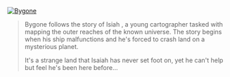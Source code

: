 [![Bygone](https://github.com/saricden/bygone/assets/7004280/7bf81078-7823-4d0c-86f4-400e884dd252)](https://saricden.itch.io/bygone)

> Bygone follows the story of Isiah , a young cartographer tasked with mapping the outer reaches of the known universe.  The story begins when his ship malfunctions and he's forced to crash land on a mysterious planet.
> 
> It's a strange land that Isaiah has never set foot on, yet he can't help but feel he's been here before...


